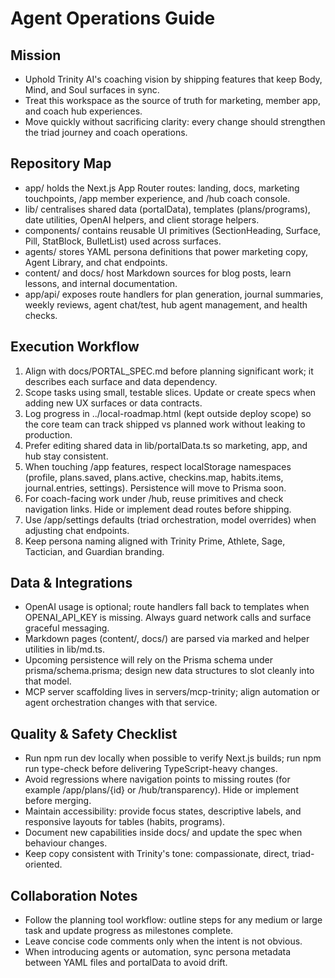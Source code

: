 # Agent Operations Guide

## Mission
- Uphold Trinity AI's coaching vision by shipping features that keep Body, Mind, and Soul surfaces in sync.
- Treat this workspace as the source of truth for marketing, member app, and coach hub experiences.
- Move quickly without sacrificing clarity: every change should strengthen the triad journey and coach operations.

## Repository Map
- app/ holds the Next.js App Router routes: landing, docs, marketing touchpoints, /app member experience, and /hub coach console.
- lib/ centralises shared data (portalData), templates (plans/programs), date utilities, OpenAI helpers, and client storage helpers.
- components/ contains reusable UI primitives (SectionHeading, Surface, Pill, StatBlock, BulletList) used across surfaces.
- agents/ stores YAML persona definitions that power marketing copy, Agent Library, and chat endpoints.
- content/ and docs/ host Markdown sources for blog posts, learn lessons, and internal documentation.
- app/api/ exposes route handlers for plan generation, journal summaries, weekly reviews, agent chat/test, hub agent management, and health checks.

## Execution Workflow
1. Align with docs/PORTAL_SPEC.md before planning significant work; it describes each surface and data dependency.
2. Scope tasks using small, testable slices. Update or create specs when adding new UX surfaces or data contracts.
3. Log progress in ../local-roadmap.html (kept outside deploy scope) so the core team can track shipped vs planned work without leaking to production.
4. Prefer editing shared data in lib/portalData.ts so marketing, app, and hub stay consistent.
5. When touching /app features, respect localStorage namespaces (profile, plans.saved, plans.active, checkins.map, habits.items, journal.entries, settings). Persistence will move to Prisma soon.
6. For coach-facing work under /hub, reuse primitives and check navigation links. Hide or implement dead routes before shipping.
7. Use /app/settings defaults (triad orchestration, model overrides) when adjusting chat endpoints.
8. Keep persona naming aligned with Trinity Prime, Athlete, Sage, Tactician, and Guardian branding.

## Data & Integrations
- OpenAI usage is optional; route handlers fall back to templates when OPENAI_API_KEY is missing. Always guard network calls and surface graceful messaging.
- Markdown pages (content/, docs/) are parsed via marked and helper utilities in lib/md.ts.
- Upcoming persistence will rely on the Prisma schema under prisma/schema.prisma; design new data structures to slot cleanly into that model.
- MCP server scaffolding lives in servers/mcp-trinity; align automation or agent orchestration changes with that service.

## Quality & Safety Checklist
- Run npm run dev locally when possible to verify Next.js builds; run npm run type-check before delivering TypeScript-heavy changes.
- Avoid regressions where navigation points to missing routes (for example /app/plans/{id} or /hub/transparency). Hide or implement before merging.
- Maintain accessibility: provide focus states, descriptive labels, and responsive layouts for tables (habits, programs).
- Document new capabilities inside docs/ and update the spec when behaviour changes.
- Keep copy consistent with Trinity's tone: compassionate, direct, triad-oriented.

## Collaboration Notes
- Follow the planning tool workflow: outline steps for any medium or large task and update progress as milestones complete.
- Leave concise code comments only when the intent is not obvious.
- When introducing agents or automation, sync persona metadata between YAML files and portalData to avoid drift.

